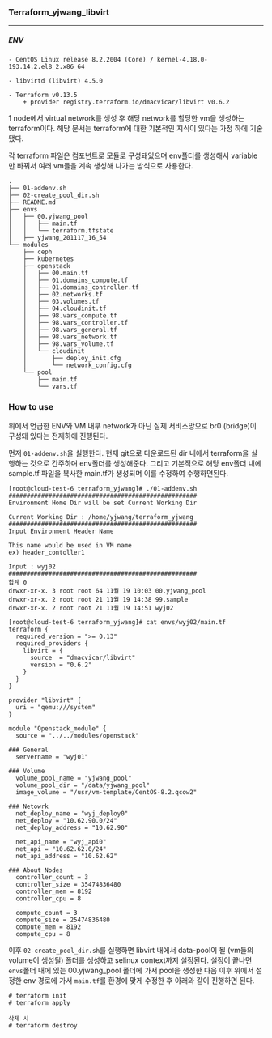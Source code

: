 ### Terraform_yjwang_libvirt
---
##### ENV
~~~
- CentOS Linux release 8.2.2004 (Core) / kernel-4.18.0-193.14.2.el8_2.x86_64

- libvirtd (libvirt) 4.5.0

- Terraform v0.13.5
	+ provider registry.terraform.io/dmacvicar/libvirt v0.6.2
~~~


1 node에서 virtual network를 생성 후 해당 network를 할당한 vm을 생성하는 terraform이다.
해당 문서는 terraform에 대한 기본적인 지식이 있다는 가정 하에 기술됐다.


각 terraform 파일은 컴포넌트로 모듈로 구성돼있으며 env폴더를 생성해서 variable만 바꿔서 여러 vm들을 계속 생성해 나가는 방식으로 사용한다.
~~~
.
├── 01-addenv.sh
├── 02-create_pool_dir.sh
├── README.md
├── envs
│   ├── 00.yjwang_pool
│   │   ├── main.tf
│   │   └── terraform.tfstate
│   ├── yjwang_201117_16_54
└── modules
    ├── ceph
    ├── kubernetes
    ├── openstack
    │   ├── 00.main.tf
    │   ├── 01.domains_compute.tf
    │   ├── 01.domains_controller.tf
    │   ├── 02.networks.tf
    │   ├── 03.volumes.tf
    │   ├── 04.cloudinit.tf
    │   ├── 98.vars_compute.tf
    │   ├── 98.vars_controller.tf
    │   ├── 98.vars_general.tf
    │   ├── 98.vars_network.tf
    │   ├── 98.vars_volume.tf
    │   └── cloudinit
    │       ├── deploy_init.cfg
    │       └── network_config.cfg
    └── pool
        ├── main.tf
        └── vars.tf
~~~

### How to use

위에서 언급한 ENV와 VM 내부 network가 아닌 실제 서비스망으로 br0 (bridge)이 구성돼 있다는 전제하에 진행된다.

먼저 `01-addenv.sh`을 실행한다. 현재 git으로 다운로드된 dir 내에서 terraform을 실행하는 것으로 간주하며 env폴더를 생성해준다.
그리고 기본적으로 해당 env폴더 내에 sample.tf 파일을 복사한 main.tf가 생성되며 이를 수정하여 수행하면된다.

~~~
[root@cloud-test-6 terraform_yjwang]# ./01-addenv.sh
####################################################
Environment Home Dir will be set Current Working Dir

Current Working Dir : /home/yjwang/terraform_yjwang
####################################################
Input Environment Header Name

This name would be used in VM name
ex) header_contoller1

Input : wyj02
####################################################
합계 0
drwxr-xr-x. 3 root root 64 11월 19 10:03 00.yjwang_pool
drwxr-xr-x. 2 root root 21 11월 19 14:38 99.sample
drwxr-xr-x. 2 root root 21 11월 19 14:51 wyj02

[root@cloud-test-6 terraform_yjwang]# cat envs/wyj02/main.tf
terraform {
  required_version = ">= 0.13"
  required_providers {
    libvirt = {
      source  = "dmacvicar/libvirt"
      version = "0.6.2"
    }
  }
}

provider "libvirt" {
  uri = "qemu:///system"
}

module "Openstack_module" {
  source = "../../modules/openstack"

### General
  servername = "wyj01"

### Volume
  volume_pool_name = "yjwang_pool"
  volume_pool_dir = "/data/yjwang_pool"
  image_volume = "/usr/vm-template/CentOS-8.2.qcow2"

### Netowrk
  net_deploy_name = "wyj_deploy0"
  net_deploy = "10.62.90.0/24"
  net_deploy_address = "10.62.90"

  net_api_name = "wyj_api0"
  net_api = "10.62.62.0/24"
  net_api_address = "10.62.62"

### About Nodes
  controller_count = 3
  controller_size = 35474836480
  controller_mem = 8192
  controller_cpu = 8

  compute_count = 3
  compute_size = 25474836480
  compute_mem = 8192
  compute_cpu = 8
~~~

이후 `02-create_pool_dir.sh`를 실행하면 libvirt 내에서 data-pool이 될 (vm들의 volume이 생성될) 폴더를 생성하고 selinux context까지 설정된다.
설정이 끝나면 `envs`폴더 내에 있는 00.yjwang_pool 폴더에 가서 pool을 생성한 다음 이후 위에서 설정한 env 경로에 가서 `main.tf`를 환경에 맞게 수정한 후 아래와 같이 진행하면 된다.

~~~
# terraform init
# terraform apply

삭제 시 
# terraform destroy
~~~

